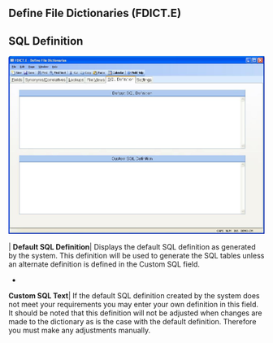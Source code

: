 ## Define File Dictionaries (FDICT.E)
<PageHeader />

## SQL Definition

![](./FDICT-E-5.jpg)

| **Default SQL Definition**|  Displays the default SQL definition as
generated by the system. This definition will be used to generate the SQL
tables unless an alternate definition is defined in the Custom SQL field.

-  
**Custom SQL Text**|  If the default SQL definition created by the system does
not meet your requirements you may enter your own definition in this field. It
should be noted that this definition will not be adjusted when changes are
made to the dictionary as is the case with the default definition. Therefore
you must make any adjustments manually.


<badge text= "Version 8.10.57 " vertical="middle" />

<PageFooter />

